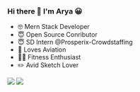 ### Hi there 👋  I'm Arya 😀

- 🤓 Mern Stack Developer 
- 😇 Open Source Conributor
- 😇 SD Intern @Prosperix-Crowdstaffing
- 🚀 Loves Aviation
- 🏋️‍♂️ Fitness Enthusiast
- ✏️ Avid Sketch Lover
<!--
**arya-vats/arya-vats** is a ✨ _special_ ✨ repository because its `README.md` (this file) appears on your GitHub profile.

Here are some ideas to get you started:

- 🔭 I’m currently working on ...
- 🌱 I’m currently learning ...
- 👯 I’m looking to collaborate on ...
- 🤔 I’m looking for help with ...
- 💬 Ask me about ...
- 📫 How to reach me: ...
- 😄 Pronouns: ...
- ⚡ Fun fact: ...
!-->
<a href="https://www.linkedin.com/in/arya-v-006325132/"><img src="https://img.icons8.com/cute-clipart/64/000000/linkedin.png"/></a> <a href="https://www.Instagram.com/anshuman.dhiman.359/"><img src="https://img.icons8.com/cute-clipart/64/000000/Instagram.png"/></a>
